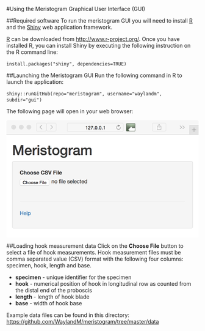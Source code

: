 #Using the Meristogram Graphical User Interface (GUI)

##Required software
To run the meristogram GUI you will need to install [R](http://www.r-project.org/) and the [Shiny](http://shiny.rstudio.com/) web application framework. 

[R](http://www.r-project.org/) can be downloaded from http://www.r-project.org/. Once you have installed R, you can install Shiny by executing the following instruction on the R command line:
```
install.packages("shiny", dependencies=TRUE)
```

##Launching the Meristogram GUI
Run the following command in R to launch the application:
```
shiny::runGitHub(repo="meristogram", username="waylandm", subdir="gui")
```

The following page will open in your web browser:

<img src="https://raw.githubusercontent.com/WaylandM/meristogram/master/images/meristogram_gui_start.png" align="middle" width="720" alt="Meristogram GUI before data loaded">

##Loading hook measurement data
Click on the **Choose File** button to select a file of hook measurements. Hook measurement files must be comma separated value (CSV) format with the following four columns: specimen, hook, length and base.

* **specimen** - unique identifier for the specimen
* **hook** - numerical position of hook in longitudinal row as counted from the distal end of the proboscis
* **length** - length of hook blade
* **base** - width of hook base

Example data files can be found in this directory:
https://github.com/WaylandM/meristogram/tree/master/data


